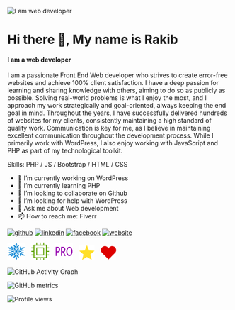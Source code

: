 ![I am web developer](https://media.licdn.com/dms/image/D5616AQFwv9mI6dxXPA/profile-displaybackgroundimage-shrink_350_1400/0/1686506823712?e=1692230400&v=beta&t=MTvLYln5_DiK8LHv6Ws9hPegPCSnwI-PDvDmvabS3iM)
# Hi there 👋, My name is Rakib
#### I am a web developer


I am a passionate Front End Web developer who strives to create error-free websites and achieve 100% client satisfaction. I have a deep passion for learning and sharing knowledge with others, aiming to do so as publicly as possible. Solving real-world problems is what I enjoy the most, and I approach my work strategically and goal-oriented, always keeping the end goal in mind. Throughout the years, I have successfully delivered hundreds of websites for my clients, consistently maintaining a high standard of quality work. Communication is key for me, as I believe in maintaining excellent communication throughout the development process. While I primarily work with WordPress, I also enjoy working with JavaScript and PHP as part of my technological toolkit.

Skills: PHP / JS / Bootstrap / HTML / CSS

- 🔭 I’m currently working on WordPress 
- 🌱 I’m currently learning PHP 
- 👯 I’m looking to collaborate on Github 
- 🤔 I’m looking for help with WordPress 
- 💬 Ask me about Web development 
- 📫 How to reach me: Fiverr 


[<img src='https://cdn.jsdelivr.net/npm/simple-icons@3.0.1/icons/github.svg' alt='github' height='40'>](https://github.com/Rakibwebdeveloper)  [<img src='https://cdn.jsdelivr.net/npm/simple-icons@3.0.1/icons/linkedin.svg' alt='linkedin' height='40'>](https://www.linkedin.com/in/https://www.linkedin.com/in/md-rakibul-islam-127707218//)  [<img src='https://cdn.jsdelivr.net/npm/simple-icons@3.0.1/icons/facebook.svg' alt='facebook' height='40'>](https://www.facebook.com/https://www.facebook.com/rakibnatorerajshahi)  [<img src='https://cdn.jsdelivr.net/npm/simple-icons@3.0.1/icons/icloud.svg' alt='website' height='40'>](https://developerrakib.xyz/)  

<a href='https://archiveprogram.github.com/'><img src='https://raw.githubusercontent.com/acervenky/animated-github-badges/master/assets/acbadge.gif' width='40' height='40'></a> <a href='https://docs.github.com/en/developers'><img src='https://raw.githubusercontent.com/acervenky/animated-github-badges/master/assets/devbadge.gif' width='40' height='40'></a> <a href='https://github.com/pricing'><img src='https://raw.githubusercontent.com/acervenky/animated-github-badges/master/assets/pro.gif' width='40' height='40'></a> <a href='https://stars.github.com/'><img src='https://raw.githubusercontent.com/acervenky/animated-github-badges/master/assets/starbadge.gif' width='35' height='35'></a> <a href='https://docs.github.com/en/github/supporting-the-open-source-community-with-github-sponsors'><img src='https://raw.githubusercontent.com/acervenky/animated-github-badges/master/assets/sponsorbadge.gif' width='35' height='35'></a> 

![GitHub Activity Graph](https://activity-graph.herokuapp.com/graph?username=Rakibwebdeveloper)  

![GitHub metrics](https://metrics.lecoq.io/Rakibwebdeveloper)  

![Profile views](https://gpvc.arturio.dev/Rakibwebdeveloper)  
